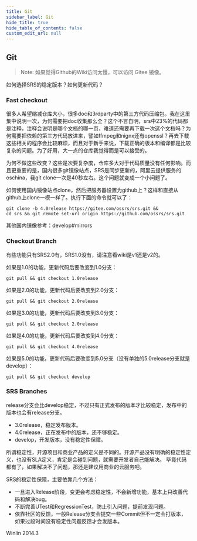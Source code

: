 ```yaml
---
title: Git
sidebar_label: Git
hide_title: true
hide_table_of_contents: false
custom_edit_url: null
---
```


## Git

> Note: 如果觉得Github的Wiki访问太慢，可以访问 Gitee 镜像。

如何选择SRS的稳定版本？如何更新代码？

### Fast checkout

很多人希望缩减仓库大小，很多doc和3rdparty中的第三方代码压缩包。我在这里集中说明一次，为何需要把doc收集那么全？这个不言自明，srs中23%的代码都是注释，注释会说明是哪个文档的哪一页，难道还需要再下载一次这个文档吗？为何需要把依赖的第三方代码放进来，譬如ffmpeg和nignx还有openssl？再去下载这些相关的程序会比较麻烦，而且对于新手来说，下载正确的版本和编译都是比较复杂的问题。为了好用，大一点的仓库我觉得而是可以接受的。

为何不做这些改变？这些是次要复杂度，仓库多大对于代码质量没有任何影响。而且更重要的是，国内很多git镜像站点，SRS是同步更新的，阿里云提供服务的oschina，我git clone一次是40秒左右。这个问题就变成一个小问题了。

如何使用国内镜像站点clone，然后把服务器设置为github上？这样和直接从github上clone一模一样了。执行下面的命令就可以了：

```
git clone -b 4.0release https://gitee.com/ossrs/srs.git &&
cd srs && git remote set-url origin https://github.com/ossrs/srs.git
```

其他国内镜像参考：develop#mirrors


### Checkout Branch

有些功能只有SRS2.0有，SRS1.0没有，请注意看wiki是v1还是v2的。


如果是1.0的功能，更新代码后要改变到1.0分支：
```
git pull && git checkout 1.0release
```

如果是2.0的功能，更新代码后要改变到2.0分支：
```
git pull && git checkout 2.0release
```

如果是3.0的功能，更新代码后要改变到3.0分支：
```
git pull && git checkout 2.0release
```


如果是4.0的功能，更新代码后要改变到4.0分支：
```
git pull && git checkout 4.0release
```


如果是5.0的功能，更新代码后要改变到5.0分支（没有单独的5.0release分支就是develop）：
```
git pull && git checkout develop
```

### SRS Branches

release分支会比develop稳定，不过只有正式发布的版本才比较稳定，发布中的版本也会有release分支。

- 3.0release，稳定发布版本。
- 4.0release，正在发布中的版本，还不够稳定。
- develop，开发版本，没有稳定性保障。

所谓稳定性，开源项目和商业产品的定义是不同的。开源产品没有明确的稳定性定义，也没有SLA定义，肯定是会碰到问题，就需要开发者自己能解决。 毕竟代码都有了，如果解决不了问题，那还是建议用商业的云服务吧。

SRS的稳定性保障，主要依靠几个方法：

- 一旦进入Release阶段，变更会考虑稳定性，不会新增功能，基本上只改善代码和解决bug。
- 不断完善UTest和RegressionTest，防止引入问题，提前发现问题。
- 依靠社区的反馈，一般Release分支会提交一些Commit但不一定会打版本，如果过段时间没有稳定性问题反馈才会发版本。


Winlin 2014.3

